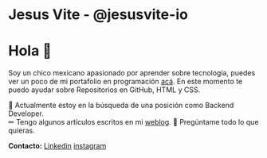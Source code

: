 
# Jesus Vite - @jesusvite-io
# Hola 👋
Soy un chico mexicano apasionado por aprender sobre tecnología, puedes ver un poco de mi portafolio en programación [acá](https://jesusvite.github.io/ "link"). En este momento te puedo ayudar sobre Repositorios en GitHub, HTML y CSS.

🚀 Actualmente estoy en la búsqueda de una posición como Backend Developer.<br>
✏ Tengo algunos artículos escritos en mi [weblog](https://jesusvite.github.io/paginas/weblog.html "weblog").
💭 Pregúntame todo lo que quieras.

<b>Contacto:</b>
[Linkedin](https://www.linkedin.com/in/jesusnicolasvite/ "Linkedin")
[instagram](https://www.instagram.com/jesusvite_io/ "instagram")
